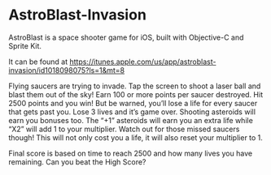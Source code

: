 # AstroBlast-Invasion
AstroBlast is a space shooter game for iOS, built with Objective-C and Sprite Kit.

It can be found at https://itunes.apple.com/us/app/astroblast-invasion/id1018098075?ls=1&mt=8

Flying saucers are trying to invade. Tap the screen to shoot a laser ball and blast them out of the sky! Earn 100 or more points per saucer destroyed. Hit 2500 points and you win! But be warned, you’ll lose a life for every saucer that gets past you. Lose 3 lives and it’s game over. Shooting asteroids will earn you bonuses too. The “+1” asteroids will earn you an extra life while “X2” will add 1 to your multiplier. Watch out for those missed saucers though! This will not only cost you a life, it will also reset your multiplier to 1. 

Final score is based on time to reach 2500 and how many lives you have remaining. Can you beat the High Score?
